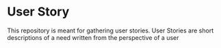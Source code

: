 # User Story 

This repository is meant for gathering user stories. User Stories are short descriptions of a need written from the perspective of a user
